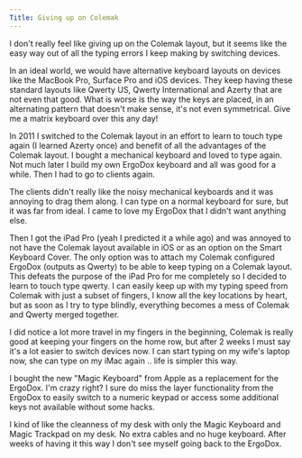 ```yaml
---
Title: Giving up on Colemak
---
```


I don't really feel like giving up on the Colemak layout, but it seems like the easy way out of all the typing errors I keep making by switching devices. 

In an ideal world, we would have alternative keyboard layouts on devices like the MacBook Pro, Surface Pro and iOS devices. They keep having these standard layouts like Qwerty US, Qwerty International and Azerty that are not even that good. What is worse is the way the keys are placed, in an alternating pattern that doesn't make sense, it's not even symmetrical.  Give me a matrix keyboard over this any day!

In 2011 I switched to the Colemak layout in an effort to learn to touch type again (I learned Azerty once) and benefit of all the advantages of the Colemak layout.  I bought a mechanical keyboard and loved to type again. Not much later I build my own ErgoDox keyboard and all was good for a while. Then I had to go to clients again.

The clients didn't really like the noisy mechanical keyboards and it was annoying to drag them along.  I can type on a normal keyboard for sure, but it was far from ideal. I came to love my ErgoDox that I didn't want anything else. 

Then I got the iPad Pro (yeah I predicted it a while ago) and was annoyed to not have the Colemak layout available in iOS or as an option on the Smart Keyboard Cover. The only option was to attach my Colemak configured ErgoDox (outputs as Qwerty) to be able to keep typing on a Colemak layout. This defeats the purpose of the iPad Pro for me completely so I decided to learn to touch type qwerty.  I can easily keep up with my typing speed from Colemak with just a subset of fingers, I know all the key locations by heart, but as soon as I try to type blindly, everything becomes a mess of Colemak and Qwerty merged together. 

I did notice a lot more travel in my fingers in the beginning, Colemak is really good at keeping your fingers on the home row, but after 2 weeks I must say it's a lot easier to switch devices now. I can start typing on my wife's laptop now, she can type on my iMac again .. life is simpler this way.  

I bought the new "Magic Keyboard" from Apple as a replacement for the ErgoDox. I'm crazy right? I sure do miss the layer functionality from the ErgoDox to easily switch to a numeric keypad or access some additional keys not available without some hacks. 

I kind of like the cleanness of my desk with only the Magic Keyboard and Magic Trackpad on my desk. No extra cables and no huge keyboard. After weeks of having it this way I don't see myself going back to the ErgoDox. 